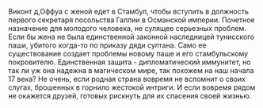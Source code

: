 <!--2025-08-09 14:51:19--><!--pdate:-->
Виконт д,Оффуа с женой едет в Стамбул, чтобы вступить в должность первого секретаря посольства Галлии в Османской империи. Почетное назначение для молодого человека, не сулящее серьезных проблем. Если бы жена не была единственной законной наследницей тунисского паши, убитого когда-то по приказу дяди султана. Само ее существование создает проблемы новому паше и его стамбульскому покровителю. Единственная защита - дипломатический иммунитет, но так ли уж она надежна в магическом мире, так похожем на наш начала 17 века?
    Не очень, если родная страна вовремя не вспомнит о своих слугах, брошенных в горнило жестокой интриги. И если вовремя рядом не окажется друзей, готовых рискнуть для их спасения своей жизнью.